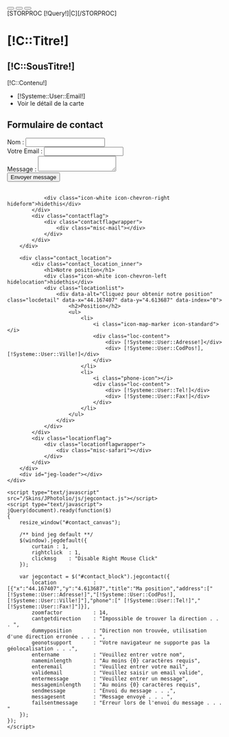 <div id="contact_block">
		<div id="contact_canvas"></div>
		<div class="contact_helper">
			<div class="btn-group">
				<button class="btn contactotop"><i class="icon-chevron-up"></i></button>
				<button class="btn contacttobottom"><i class="icon-chevron-down"></i></button>
				<button class="btn cntactocenter"><i class="icon-screenshot"></i></button>
			</div>
		</div>
		[STORPROC [!Query!]|C][/STORPROC]
		<div class="contact_form">
			<div class="contact_form_inner">
				<h1>[!C::Titre!]</h1>
				<div class="contact_content">
					<div class="contact_left">	
						<h2>[!C::SousTitre!]</h2>	
						<div class="contact_note">
							[!C::Contenu!]
						</div>
						<ul>
							<li>
								<i class="icon-envelope"></i>
								<div class="loc-content">
									<div>[!Systeme::User::Email!]</div>							
								</div>
							</li>			
							<li class="view-map">
								<i class="icon-map-marker"></i>
								<div class="loc-content">
									<div>Voir le détail de la carte</div>							
								</div>
							</li>						
						</ul>
					</div>
					<div class="contact_right contact-wrapper">
						<h2>Formulaire de contact</h2>
						<form id="contactform">
							<div class="input-wrapper">
								<label for="contact_name">Nom : <span class="contact_error"></span> </label>
								<input id="contact_name" class="textfield" type="text" value="" name="contact_name">
							</div>
							<div class="input-wrapper">
								<label for="contact_email">Votre Email : <span class="contact_error"></span> </label>
								<input id="contact_email" class="textfield" type="text" value="" name="contact_email">
							</div>
							<div class="input-wrapper">
								<label for="contact_message">Message : <span class="contact_error"></span> </label>
								<textarea id="contact_message" class="required" name="contact_message"></textarea>
							</div>
							<div class="input-wrapper contact_button">
								<button class="btn btn-inverse"><i class="icon-white icon-ok"></i> Envoyer message</button>
								<div class="contact_loader">&nbsp;</div>
							</div>
						</form>
					</div>
				</div>
					
				<div class="icon-white icon-chevron-right hideform">hidethis</div>
			</div>
			<div class="contactflag">
				<div class="contactflagwrapper">
					<div class="misc-mail"></div>
				</div>
			</div>
		</div>
		
		<div class="contact_location">
			<div class="contact_location_inner">
				<h1>Notre position</h1>
				<div class="icon-white icon-chevron-left hidelocation">hidethis</div>
				<div class="locationlist">				
					<div data-alt="Cliquez pour obtenir notre position" class="locdetail" data-x="44.167407" data-y="4.613687" data-index="0">					
						<h2>Position</h2>
						<ul>
							<li>
								<i class="icon-map-marker icon-standard"></i>
								<div class="loc-content">
									<div> [!Systeme::User::Adresse!]</div>
									<div> [!Systeme::User::CodPos!], [!Systeme::User::Ville!]</div>
								</div>
							</li>						
							<li>
								<i class="phone-icon"></i>
								<div class="loc-content">
									<div> [!Systeme::User::Tel!]</div>		
									<div> [!Systeme::User::Fax!]</div>
								</div>
							</li>						
						</ul>
					</div>
				</div>	
			</div>
			<div class="locationflag">
				<div class="locationflagwrapper">
					<div class="misc-safari"></div>
				</div>
			</div>
		</div>		
		<div id="jeg-loader"></div>
	</div>
  	
  	<script type="text/javascript" src="/Skins/JPhotolio/js/jegcontact.js"></script>
	<script type="text/javascript">
	jQuery(document).ready(function($)
	{		
		resize_window("#contact_canvas");
	
		/** bind jeg default **/
		$(window).jegdefault({
			curtain : 1,
			rightclick 	: 1,
			clickmsg	: "Disable Right Mouse Click" 
		});
	
		var jegcontact = $("#contact_block").jegcontact({
			location			: [{"x":"44.167407","y":"4.613687","title":"Ma position","address":["[!Systeme::User::Adresse!]","[!Systeme::User::CodPos!], [!Systeme::User::Ville!]"],"phone":[" [!Systeme::User::Tel!]"," [!Systeme::User::Fax!]"]}],
			zoomfactor			: 14,
			cantgetdirection 	: "Impossible de trouver la direction . . . ",
			dummyposition		: "Direction non trouvée, utilisation d'une direction erronée . . . ",
			geonotsupport		: "Votre navigateur ne supporte pas la géolocalisation . . .",
			entername			: "Veuillez entrer votre nom",
			nameminlength		: "Au moins {0} caractères requis",
			enteremail			: "Veuillez entrer votre mail",
			validemail			: "Veuillez saisir un email valide",
			entermessage		: "Veuillez entrer un message",
			messageminlength	: "Au moins {0} caractères requis",
			sendmessage			: "Envoi du message . . .",
			messagesent			: "Message envoyé . . . ",
			failsentmessage		: "Erreur lors de l'envoi du message . . . "
		});
	});
	</script>
  	